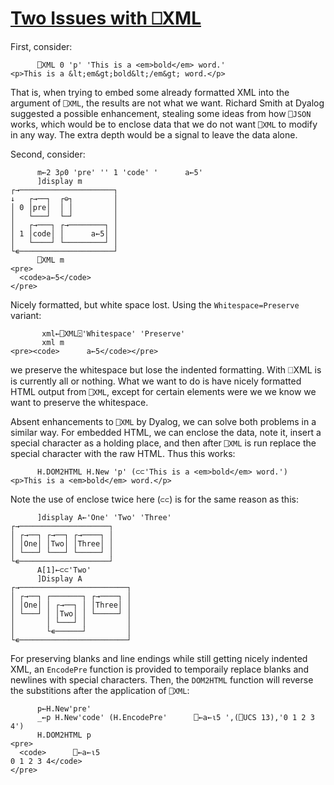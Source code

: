 # [Two Issues with ⎕XML](/posts/two-issues-with-xml)

First, consider:

~~~
      ⎕XML 0 'p' 'This is a <em>bold</em> word.'
<p>This is a &lt;em&gt;bold&lt;/em&gt; word.</p> 
~~~

That is, when trying to embed some already formatted XML into the argument
of `⎕XML`, the results are not what we want. Richard Smith at Dyalog suggested
a possible enhancement, stealing some ideas from how `⎕JSON` works, which would be
to enclose data that we do not want `⎕XML` to modify in any way. The extra depth 
would be a signal to leave the data alone.

Second, consider: 

~~~
      m←2 3⍴0 'pre' '' 1 'code' '      a←5'
      ]display m
┌→─────────────────────┐
↓   ┌→──┐  ┌⊖┐         │
│ 0 │pre│  │ │         │
│   └───┘  └─┘         │
│   ┌→───┐ ┌→────────┐ │
│ 1 │code│ │      a←5│ │
│   └────┘ └─────────┘ │
└∊─────────────────────┘
      ⎕XML m
<pre>                          
  <code>a←5</code>             
</pre>                         
~~~

Nicely formatted, but white space lost. Using the `Whitespace=Preserve` variant:

~~~
       xml←⎕XML⍠'Whitespace' 'Preserve'
       xml m
<pre><code>      a←5</code></pre>
~~~

we preserve the whitespace but lose the indented formatting. 
With ⎕XML is is currently all or nothing. What we want to do is have nicely 
formatted HTML output from `⎕XML`, except for certain elements were we we know we
want to preserve the whitespace.

Absent enhancements to `⎕XML` by Dyalog, we can solve both problems in a similar way.
For embedded HTML, we can enclose the data, note it, insert a special character
as a holding place, and then after `⎕XML` is run replace the special character with 
the raw HTML. Thus this works:   

~~~
      H.DOM2HTML H.New 'p' (⊂⊂'This is a <em>bold</em> word.')
<p>This is a <em>bold</em> word.</p> 
~~~

Note the use of enclose twice here (`⊂⊂`) is for the same reason as this:

~~~
      ]display A←'One' 'Two' 'Three'
┌→────────────────────┐
│ ┌→──┐ ┌→──┐ ┌→────┐ │
│ │One│ │Two│ │Three│ │
│ └───┘ └───┘ └─────┘ │
└∊────────────────────┘
      A[1]←⊂⊂'Two'
      ]Display A
┌→────────────────────────┐
│ ┌→──┐ ┌───────┐ ┌→────┐ │
│ │One│ │ ┌→──┐ │ │Three│ │
│ └───┘ │ │Two│ │ └─────┘ │
│       │ └───┘ │         │
│       └∊──────┘         │
└∊────────────────────────┘ 
~~~

For preserving blanks and line endings while still getting nicely indented XML,
an `EncodePre` function is provided to temporaily replace blanks and newlines with 
special characters. Then, the `DOM2HTML` function will reverse the substitions after
the application of `⎕XML`:

~~~
      p←H.New'pre'
      _←p H.New'code' (H.EncodePre'      ⎕←a←⍳5 ',(⎕UCS 13),'0 1 2 3 4')
      H.DOM2HTML p 
<pre>                                             
  <code>      ⎕←a←⍳5                                
0 1 2 3 4</code>                                    
</pre>  
~~~
